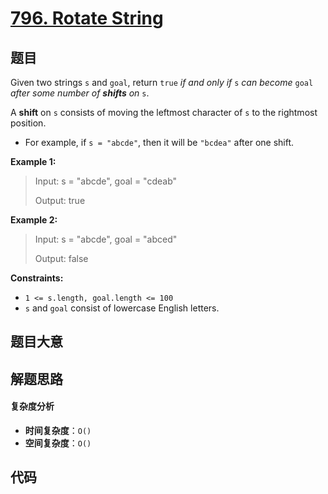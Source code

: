 # [796. Rotate String](https://leetcode.com/problems/rotate-string/)

## 题目

Given two strings `s` and `goal`, return `true` _if and only if_ `s` _can
become_ `goal` _after some number of **shifts** on_ `s`.

A **shift** on `s` consists of moving the leftmost character of `s` to the
rightmost position.

- For example, if `s = "abcde"`, then it will be `"bcdea"` after one shift.

**Example 1:**

> Input: s = "abcde", goal = "cdeab"
>
> Output: true

**Example 2:**

> Input: s = "abcde", goal = "abced"
>
> Output: false

**Constraints:**

- `1 <= s.length, goal.length <= 100`
- `s` and `goal` consist of lowercase English letters.

## 题目大意

## 解题思路

#### 复杂度分析

- **时间复杂度**：`O()`
- **空间复杂度**：`O()`

## 代码

```javascript

```
